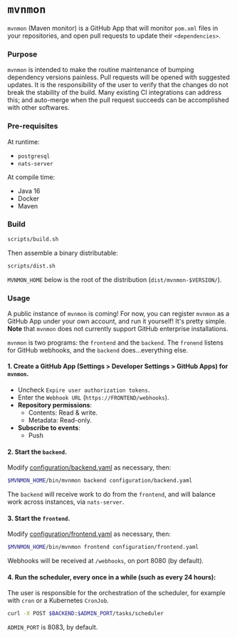 # `mvnmon`

`mvnmon` (Maven monitor) is a GitHub App that will monitor `pom.xml` files in
your repositories, and open pull requests to update their `<dependencies>`.

### Purpose

`mvnmon` is intended to make the routine maintenance of bumping dependency
versions painless. Pull requests will be opened with suggested updates. It is
the responsibility of the user to verify that the changes do not break the
stability of the build. Many existing CI integrations can address this; and
auto-merge when the pull request succeeds can be accomplished with other
softwares.

### Pre-requisites

At runtime:

- `postgresql`
- `nats-server`

At compile time:

- Java 16
- Docker
- Maven

### Build

```sh
scripts/build.sh
```

Then assemble a binary distributable:

```sh
scripts/dist.sh
```

`MVNMON_HOME` below is the root of the distribution (`dist/mvnmon-$VERSION/`).

### Usage

A public instance of `mvnmon` is coming! For now, you can register `mvnmon` as a
GitHub App under your own account, and run it yourself! It's pretty simple.
**Note** that `mvnmon` does not currently support GitHub enterprise
installations.

`mvnmon` is two programs: the `frontend` and the `backend`. The `fronend`
listens for GitHub webhooks, and the `backend` does...everything else.

#### 1. Create a GitHub App (Settings > Developer Settings > GitHub Apps) for `mvnmon`.

- Uncheck `Expire user authorization tokens`.
- Enter the `Webhook URL` (`https://FRONTEND/webhooks`).
- **Repository permissions**:
  - Contents: Read & write.
  - Metadata: Read-only.
- **Subscribe to events**:
  - Push

#### 2. Start the `backend`.

Modify [configuration/backend.yaml](configuration/backend.yaml) as necessary,
then:

```sh
$MVNMON_HOME/bin/mvnmon backend configuration/backend.yaml
```

The `backend` will receive work to do from the `frontend`, and will balance work
across instances, via `nats-server`.

#### 3. Start the `frontend`.

Modify [configuration/frontend.yaml](configuration/frontend.yaml) as necessary,
then:

```sh
$MVNMON_HOME/bin/mvnmon frontend configuration/frontend.yaml
```

Webhooks will be received at `/webhooks`, on port 8080 (by default).

#### 4. Run the scheduler, every once in a while (such as every 24 hours):

The user is responsible for the orchestration of the scheduler, for example with
`cron` or a Kubernetes `CronJob`.

```sh
curl -X POST $BACKEND:$ADMIN_PORT/tasks/scheduler
```

`ADMIN_PORT` is 8083, by default.
